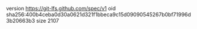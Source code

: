 version https://git-lfs.github.com/spec/v1
oid sha256:400b4ceba0d30a0621d321f1bbeca9c15d09090545267b0bf71996d3b20663b3
size 2107
